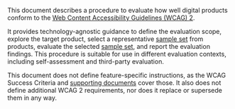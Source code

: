This document describes a procedure to evaluate how well digital products conform to the [Web Content Accessibility Guidelines (WCAG) 2](https://www.w3.org/WAI/standards-guidelines/wcag/). 

It provides technology-agnostic guidance to define the evaluation scope, explore the target product, select a representative [sample set](#sampleset) from products, evaluate the selected [sample set](#sampleset), and report the evaluation findings. This procedure is suitable for use in different evaluation contexts, including self-assessment and third-party evaluation. 

This document does not define feature-specific instructions, as the WCAG Success Criteria and [supporting documents](https://www.w3.org/WAI/standards-guidelines/wcag/docs/) cover those. It also does not define additional WCAG 2 requirements, nor does it replace or supersede them in any way. 
